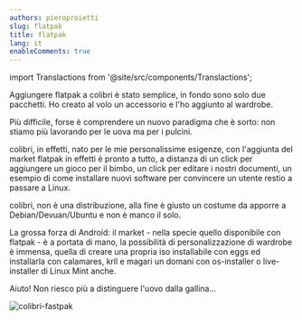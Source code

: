 ```yaml
---
authors: pieroproietti
slug: flatpak
title: flatpak
lang: it
enableComments: true
---
```

import Translactions from '@site/src/components/Translactions';

<Translactions />


Aggiungere flatpak a colibri è stato semplice, in fondo sono solo due pacchetti. Ho creato al volo un accessorio e l'ho aggiunto al wardrobe.

Più difficile, forse è comprendere un nuovo paradigma che è sorto: non stiamo più lavorando per le uova ma per i pulcini.

colibri, in effetti, nato per le mie personalissime esigenze, con l'aggiunta del market flatpak in effetti è pronto a tutto, a distanza di un click per aggiungere un gioco per il bimbo, un click per editare i nostri documenti, un esempio di come installare nuovi software per convincere un utente restio a passare a Linux.

colibri, non è una distribuzione, alla fine è giusto un costume da apporre a Debian/Devuan/Ubuntu e non è manco il solo.

La grossa forza di Android: il market - nella specie quello disponibile con flatpak - è a portata di mano, la possibilità di personalizzazione di wardrobe è immensa, quella di creare una propria iso installabile con eggs ed installarla con calamares, krll e magari un domani con os-installer o live-installer di Linux Mint anche.

Aiuto! Non riesco più a distinguere l'uovo dalla gallina...

![colibri-fastpak](/images/colibri-fastpak.png)
